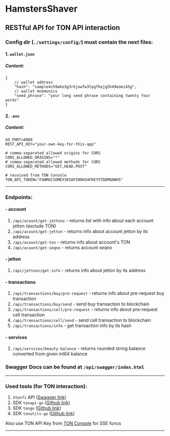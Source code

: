 # HamstersShaver

## RESTful API for TON API interaction


### Config dir (`./settings/config/`) must contain the next files:

#### 1. `wallet.json`
##### Content:

```json5
{
	// wallet address
	"hash": "sample4ch9wko3g3rkjowfw3lpgfkejg5h49eomi45g",
	// wallet mnemonics
	"seed_phrase": "your long seed phrase containing twenty four words"
}
```

#### 2. `.env`
##### Content:

```dotenv
GO_PORT=8000
REST_API_KEY="your-own-key-for-this-app"

# comma-separated allowed origins for CORS
CORS_ALLOWED_ORIGINS="*"
# comma-separated allowed methods for CORS
CORS_ALLOWED_METHODS="GET,HEAD,POST"

# received from TON Console
TON_API_TOKEN="F4WMGCSOMEV3K5APINOH34FKEY5TDDMQ8WH5"

```

<hr>

### Endpoints:

#### - account
1. `/api/acount/get-jettons` - returns list with info about each account jetton (exclude TON)
2. `/api/acount/get-jetton` - returns info about account jetton by its address
3. `/api/acount/get-ton` - returns info about account's TON
4. `/api/acount/get-seqno` - returns account seqno

#### - jetton
1. `/api/jettons/get-info` - returns info about jetton by its address

#### - transactions
1. `/api/transactions/buy/pre-request` - returns info about pre-request buy transaction
2. `/api/transactions/buy/send` - send buy transaction to blockchain
3. `/api/transactions/cell/pre-request` - returns info about pre-request cell transaction
4. `/api/transactions/cell/send` - send cell transaction to blockchain
5. `/api/transactions/info` - get transaction info by its hash

#### - services
1. `/api/services/beauty-balance` - returns rounded string balance converted from given int64 balance


### Swagger Docs can be found at `/api/swagger/index.html`

<hr>

### Used tools (for TON interaction):

1. `Stonfi` API ([Swagger link](https://api.ston.fi/swagger-ui/))
2. SDK `tonapi-go` ([Github link](https://github.com/tonkeeper/tonapi-go))
3. SDK `tongo` ([Github link](https://github.com/tonkeeper/tongo))
4. SDK `tonutils-go` ([Github link](https://github.com/xssnick/tonutils-go))

Also use TON API Key from [TON Console](https://tonconsole.com/tonapi/api-keys) for SSE funcs

<hr>
